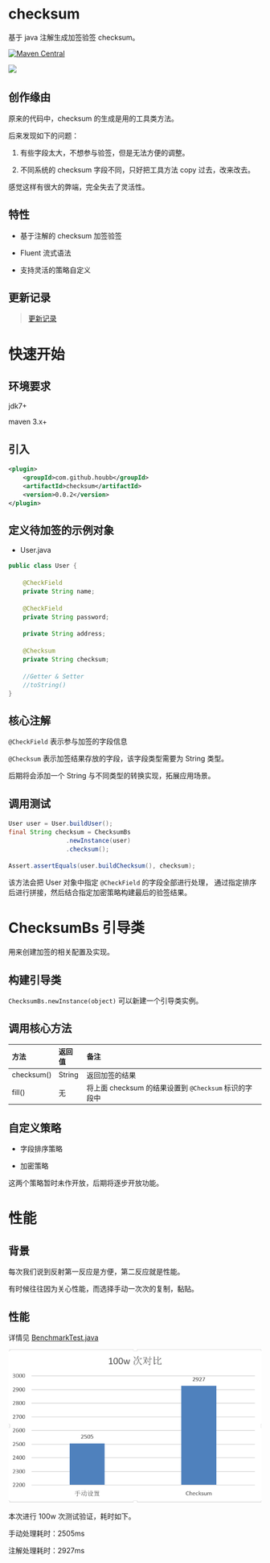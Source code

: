 # checksum

基于 java 注解生成加签验签 checksum。

[![Maven Central](https://maven-badges.herokuapp.com/maven-central/com.github.houbb/checksum/badge.svg)](http://mvnrepository.com/artifact/com.github.houbb/checksum)

[![](https://img.shields.io/badge/license-Apache2-FF0080.svg)](https://github.com/houbb/checksum/blob/master/LICENSE.txt)

## 创作缘由

原来的代码中，checksum 的生成是用的工具类方法。

后来发现如下的问题：

1. 有些字段太大，不想参与验签，但是无法方便的调整。

2. 不同系统的 checksum 字段不同，只好把工具方法 copy 过去，改来改去。

感觉这样有很大的弊端，完全失去了灵活性。

## 特性

- 基于注解的 checksum 加签验签

- Fluent 流式语法

- 支持灵活的策略自定义

## 更新记录

> [更新记录](doc/CHANGE_LOG.md)

# 快速开始

## 环境要求

jdk7+

maven 3.x+

## 引入

```xml
<plugin>
    <groupId>com.github.houbb</groupId>
    <artifactId>checksum</artifactId>
    <version>0.0.2</version>
</plugin>
```

## 定义待加签的示例对象

- User.java

```java
public class User {

    @CheckField
    private String name;

    @CheckField
    private String password;

    private String address;

    @Checksum
    private String checksum;

    //Getter & Setter
    //toString()
}
```

## 核心注解

`@CheckField` 表示参与加签的字段信息

`@Checksum` 表示加签结果存放的字段，该字段类型需要为 String 类型。

后期将会添加一个 String 与不同类型的转换实现，拓展应用场景。

## 调用测试

```java
User user = User.buildUser();
final String checksum = ChecksumBs
                .newInstance(user)
                .checksum();

Assert.assertEquals(user.buildChecksum(), checksum);
```

该方法会把 User 对象中指定 `@CheckField` 的字段全部进行处理，
通过指定排序后进行拼接，然后结合指定加密策略构建最后的验签结果。

# ChecksumBs 引导类

用来创建加签的相关配置及实现。

## 构建引导类

`ChecksumBs.newInstance(object)` 可以新建一个引导类实例。

## 调用核心方法

| 方法 | 返回值 | 备注 |
|:--|:--|:--|
| checksum() | String | 返回加签的结果 |
| fill() |  无 | 将上面 checksum 的结果设置到 `@Checksum` 标识的字段中 |

## 自定义策略

- 字段排序策略

- 加密策略

这两个策略暂时未作开放，后期将逐步开放功能。

# 性能

## 背景

每次我们说到反射第一反应是方便，第二反应就是性能。

有时候往往因为关心性能，而选择手动一次次的复制，黏贴。

## 性能

详情见 [BenchmarkTest.java](https://github.com/houbb/checksum/blob/release_0.0.2/src/test/java/com/github/houbb/checksum/benchmark/BenchmarkTest.java)

![benchmark](https://github.com/houbb/checksum/blob/release_0.0.2/compare.png?raw=true)

本次进行 100w 次测试验证，耗时如下。

手动处理耗时：2505ms

注解处理耗时：2927ms